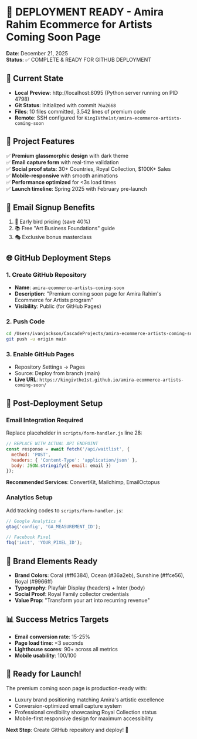 # 🚀 DEPLOYMENT READY - Amira Rahim Ecommerce for Artists Coming Soon Page
**Date**: December 21, 2025  
**Status**: ✅ COMPLETE & READY FOR GITHUB DEPLOYMENT

## 📍 Current State
- **Local Preview**: http://localhost:8095 (Python server running on PID 4798)
- **Git Status**: Initialized with commit `76a2668`
- **Files**: 10 files committed, 3,542 lines of premium code
- **Remote**: SSH configured for `KingIVthe1st/amira-ecommerce-artists-coming-soon`

## 🎯 Project Features
✅ **Premium glassmorphic design** with dark theme  
✅ **Email capture form** with real-time validation  
✅ **Social proof stats**: 30+ Countries, Royal Collection, $100K+ Sales  
✅ **Mobile-responsive** with smooth animations  
✅ **Performance optimized** for <3s load times  
✅ **Launch timeline**: Spring 2025 with February pre-launch  

## 📧 Email Signup Benefits
1. 🎯 Early bird pricing (save 40%)
2. 📚 Free "Art Business Foundations" guide
3. 🎭 Exclusive bonus masterclass

## 🌐 GitHub Deployment Steps

### 1. Create GitHub Repository
- **Name**: `amira-ecommerce-artists-coming-soon`
- **Description**: "Premium coming soon page for Amira Rahim's Ecommerce for Artists program"
- **Visibility**: Public (for GitHub Pages)

### 2. Push Code
```bash
cd /Users/ivanjackson/CascadeProjects/amira-ecommerce-artists-coming-soon
git push -u origin main
```

### 3. Enable GitHub Pages
- Repository Settings → Pages
- Source: Deploy from branch (main)
- **Live URL**: `https://kingivthe1st.github.io/amira-ecommerce-artists-coming-soon/`

## 🔧 Post-Deployment Setup

### Email Integration Required
Replace placeholder in `scripts/form-handler.js` line 28:
```javascript
// REPLACE WITH ACTUAL API ENDPOINT
const response = await fetch('/api/waitlist', {
  method: 'POST',
  headers: { 'Content-Type': 'application/json' },
  body: JSON.stringify({ email: email })
});
```

**Recommended Services**: ConvertKit, Mailchimp, EmailOctopus

### Analytics Setup
Add tracking codes to `scripts/form-handler.js`:
```javascript
// Google Analytics 4
gtag('config', 'GA_MEASUREMENT_ID');

// Facebook Pixel  
fbq('init', 'YOUR_PIXEL_ID');
```

## 🎨 Brand Elements Ready
- **Brand Colors**: Coral (#ff6384), Ocean (#36a2eb), Sunshine (#ffce56), Royal (#9966ff)
- **Typography**: Playfair Display (headers) + Inter (body)
- **Social Proof**: Royal Family collector credentials
- **Value Prop**: "Transform your art into recurring revenue"

## 📊 Success Metrics Targets
- **Email conversion rate**: 15-25%
- **Page load time**: <3 seconds
- **Lighthouse scores**: 90+ across all metrics
- **Mobile usability**: 100/100

## 🎯 Ready for Launch!
The premium coming soon page is production-ready with:
- Luxury brand positioning matching Amira's artistic excellence
- Conversion-optimized email capture system
- Professional credibility showcasing Royal Collection status
- Mobile-first responsive design for maximum accessibility

**Next Step**: Create GitHub repository and deploy! 🚀
